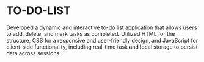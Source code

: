 # TO-DO-LIST
Developed a dynamic and interactive to-do list application that allows users to add, delete, and mark tasks as completed. Utilized HTML for the structure, CSS for a responsive and user-friendly design, and JavaScript for client-side functionality, including real-time task and local storage to persist data across sessions. 
